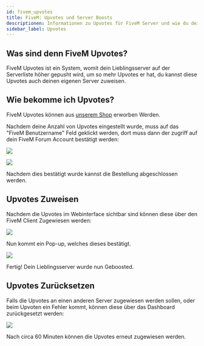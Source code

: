 ```yaml
---
id: fivem_upvotes
title: FiveM: Upvotes und Server Boosts
descriptionen: Informationen zu Upvotes für FiveM Server und wie du deinen Server in der Serverliste boosten kannst - ZAP-Hosting.com Dokumentationen
sidebar_label: Upvotes
---
```


## Was sind denn FiveM Upvotes?

FiveM Upvotes ist ein System, womit dein Lieblingsserver auf der Serverliste höher gepusht wird, um so mehr Upvotes er hat, du kannst diese Upvotes auch deinen eigenen Server zuweisen.

## Wie bekomme ich Upvotes?

FiveM Upvotes können aus [unserem Shop](https://zap-hosting.com/de/shop/product/fivem-upvotes/) erworben Werden.

Nachdem deine Anzahl von Upvotes eingestellt wurde, muss auf das "FiveM Benutzername" Feld geklickt werden, dort muss dann der zugriff auf dein FiveM Forum Account bestätigt werden:

![](https://screensaver01.zap-hosting.com/index.php/s/HzbcD7C85xtLeM8/preview)

![](https://screensaver01.zap-hosting.com/index.php/s/ioboYQfjJ6gKxDr/preview)

Nachdem dies bestätigt wurde kannst die Bestellung abgeschlossen werden.

## Upvotes Zuweisen

Nachdem die Upvotes im Webinterface sichtbar sind können diese über den FiveM Client Zugewiesen werden:

![](https://screensaver01.zap-hosting.com/index.php/s/RMgc4QHaqzMdPpe/preview)

Nun kommt ein Pop-up, welches dieses bestätigt.

![](https://screensaver01.zap-hosting.com/index.php/s/8QDrSD5L7tLQcqG/preview)

Fertig! Dein Lieblingsserver wurde nun Geboosted.


## Upvotes Zurücksetzen

Falls die Upvotes an einen anderen Server zugewiesen werden sollen, oder beim Upvoten ein Fehler kommt, können diese über das Dashboard zurückgesetzt werden:

![](https://screensaver01.zap-hosting.com/index.php/s/9Zi7KYeqCedSiiL/preview)

Nach circa 60 Minuten können die Upvotes erneut zugewiesen werden.
